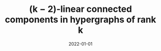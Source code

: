 ---
title: (k − 2)-linear connected components in hypergraphs of rank k
subtitle: ''
summary: ''
authors:
- F. Galliot
- S. Gravier
- I. Sivignon
tags: []
categories: []
date: '2022-01-01'
lastmod: 2023-09-12T16:38:03+02:00
featured: false
draft: false

# Featured image
# To use, add an image named `featured.jpg/png` to your page's folder.
# Focal points: Smart, Center, TopLeft, Top, TopRight, Left, Right, BottomLeft, Bottom, BottomRight.
image:
  caption: ''
  focal_point: ''
  preview_only: false

# Projects (optional).
#   Associate this post with one or more of your projects.
#   Simply enter your project's folder or file name without extension.
#   E.g. `projects = ["internal-project"]` references `content/project/deep-learning/index.md`.
#   Otherwise, set `projects = []`.
projects: []
publishDate: '2023-09-12T14:38:02.812571Z'
publication_types:
- '1'
abstract: ''
publication: 'International Conference on Graph Theory'
links:

---